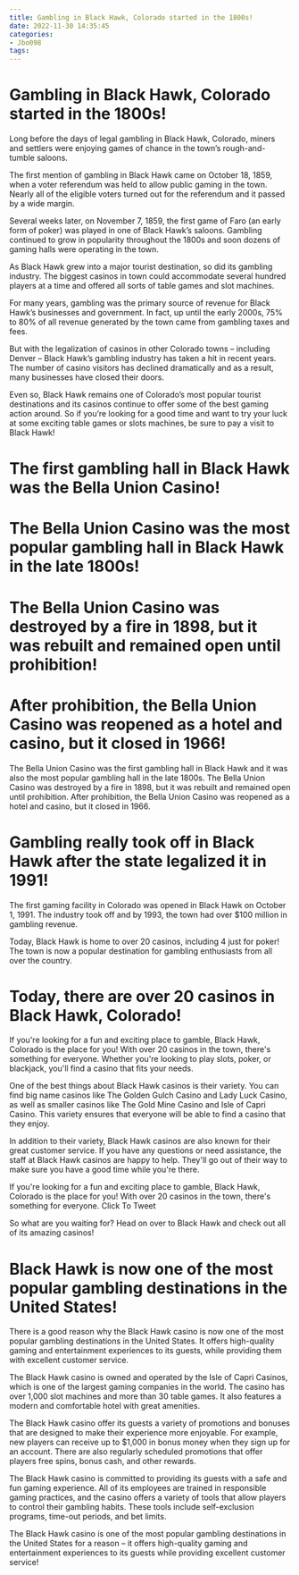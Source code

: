 ```yaml
---
title: Gambling in Black Hawk, Colorado started in the 1800s!
date: 2022-11-30 14:35:45
categories:
- Jbo098
tags:
---
```



#  Gambling in Black Hawk, Colorado started in the 1800s!

Long before the days of legal gambling in Black Hawk, Colorado, miners and settlers were enjoying games of chance in the town’s rough-and-tumble saloons.

The first mention of gambling in Black Hawk came on October 18, 1859, when a voter referendum was held to allow public gaming in the town. Nearly all of the eligible voters turned out for the referendum and it passed by a wide margin.

Several weeks later, on November 7, 1859, the first game of Faro (an early form of poker) was played in one of Black Hawk’s saloons. Gambling continued to grow in popularity throughout the 1800s and soon dozens of gaming halls were operating in the town.

As Black Hawk grew into a major tourist destination, so did its gambling industry. The biggest casinos in town could accommodate several hundred players at a time and offered all sorts of table games and slot machines.

For many years, gambling was the primary source of revenue for Black Hawk’s businesses and government. In fact, up until the early 2000s, 75% to 80% of all revenue generated by the town came from gambling taxes and fees.

But with the legalization of casinos in other Colorado towns – including Denver – Black Hawk’s gambling industry has taken a hit in recent years. The number of casino visitors has declined dramatically and as a result, many businesses have closed their doors.

Even so, Black Hawk remains one of Colorado’s most popular tourist destinations and its casinos continue to offer some of the best gaming action around. So if you’re looking for a good time and want to try your luck at some exciting table games or slots machines, be sure to pay a visit to Black Hawk!

#  The first gambling hall in Black Hawk was the Bella Union Casino!

# The Bella Union Casino was the most popular gambling hall in Black Hawk in the late 1800s!

# The Bella Union Casino was destroyed by a fire in 1898, but it was rebuilt and remained open until prohibition!

# After prohibition, the Bella Union Casino was reopened as a hotel and casino, but it closed in 1966!

The Bella Union Casino was the first gambling hall in Black Hawk and it was also the most popular gambling hall in the late 1800s. The Bella Union Casino was destroyed by a fire in 1898, but it was rebuilt and remained open until prohibition. After prohibition, the Bella Union Casino was reopened as a hotel and casino, but it closed in 1966.

#  Gambling really took off in Black Hawk after the state legalized it in 1991!

The first gaming facility in Colorado was opened in Black Hawk on October 1, 1991. The industry took off and by 1993, the town had over $100 million in gambling revenue. 

Today, Black Hawk is home to over 20 casinos, including 4 just for poker! The town is now a popular destination for gambling enthusiasts from all over the country.

#  Today, there are over 20 casinos in Black Hawk, Colorado!

If you're looking for a fun and exciting place to gamble, Black Hawk, Colorado is the place for you! With over 20 casinos in the town, there's something for everyone. Whether you're looking to play slots, poker, or blackjack, you'll find a casino that fits your needs.

One of the best things about Black Hawk casinos is their variety. You can find big name casinos like The Golden Gulch Casino and Lady Luck Casino, as well as smaller casinos like The Gold Mine Casino and Isle of Capri Casino. This variety ensures that everyone will be able to find a casino that they enjoy.

In addition to their variety, Black Hawk casinos are also known for their great customer service. If you have any questions or need assistance, the staff at Black Hawk casinos are happy to help. They'll go out of their way to make sure you have a good time while you're there.

If you're looking for a fun and exciting place to gamble, Black Hawk, Colorado is the place for you! With over 20 casinos in the town, there's something for everyone. Click To Tweet

So what are you waiting for? Head on over to Black Hawk and check out all of its amazing casinos!

#  Black Hawk is now one of the most popular gambling destinations in the United States!

There is a good reason why the Black Hawk casino is now one of the most popular gambling destinations in the United States. It offers high-quality gaming and entertainment experiences to its guests, while providing them with excellent customer service.

The Black Hawk casino is owned and operated by the Isle of Capri Casinos, which is one of the largest gaming companies in the world. The casino has over 1,000 slot machines and more than 30 table games. It also features a modern and comfortable hotel with great amenities.

The Black Hawk casino offer its guests a variety of promotions and bonuses that are designed to make their experience more enjoyable. For example, new players can receive up to $1,000 in bonus money when they sign up for an account. There are also regularly scheduled promotions that offer players free spins, bonus cash, and other rewards.

The Black Hawk casino is committed to providing its guests with a safe and fun gaming experience. All of its employees are trained in responsible gaming practices, and the casino offers a variety of tools that allow players to control their gambling habits. These tools include self-exclusion programs, time-out periods, and bet limits.

The Black Hawk casino is one of the most popular gambling destinations in the United States for a reason – it offers high-quality gaming and entertainment experiences to its guests while providing excellent customer service!